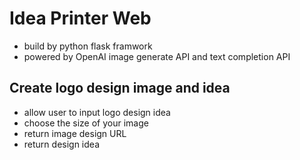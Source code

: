 # Idea Printer Web 
- build by python flask framwork
- powered by OpenAI image generate API and text completion API

## Create logo design image and idea
- allow user to input logo design idea
- choose the size of your image
- return image design URL
- return design idea
